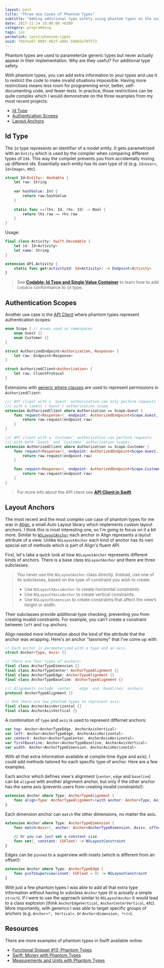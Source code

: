 ```yaml
---
layout: post
title: "Three Use Cases of Phantom Types"
subtitle: "Adding additional type safety using phantom types on the examples"
date: 2017-11-24 18:00:00 +0300
category: programming
tags: ios
permalink: /post/phantom-types
uuid: f6bfea67-880f-462f-a08c-5b065a70f573
---
```


Phantom types are used to parameterize generic types but never actually appear in their implementation. Why are they useful? For additional type safety.

With phantom types, you can add extra information to your types and use it to restrict the code to make invalid situations impossible. Having more restrictions means less room for programming error, better, self-documenting code, and fewer tests. In practice, those restrictions can be quite complex which I would demonstrate on the three examples from my most recent projects:

- [Id Type](#id-type)
- [Authentication Scopes](#authentication-scopes)
- [Layout Anchors](#layout-anchors)


## Id Type

The `Id` type represents an identifier of a model entity. It gets parametrized with an `Entity` which is used by the compiler when comparing different types of `Id`s. This way the compiler prevents you from accidentally mixing up different ids. Essentially each entity has its own type of id (e.g. `Id<User>`, `Id<Image>`, etc).

```swift
struct Id<Entity>: Hashable {
    let raw: String
        
    var hashValue: Int {
        return raw.hashValue
    }
    
    static func ==(lhs: Id, rhs: Id) -> Bool {
        return lhs.raw == rhs.raw
    }
}
```

Usage:

```swift
final class Activity: Swift.Decodable {
    let id: Id<Activity>
    let name: String
}

extension API.Activity {
    static func get(activityId: Id<Activity>) -> Endpoint<Activity>
}

```

> See [**Codable: Id Type and Single Value Container**](https://kean.github.io/post/codable-tips-and-tricks#2-id-type-and-a-single-value-container) to learn how to add `Codable` conformance to `Id` type.

## Authentication Scopes

Another use case is the <a href="{{ site.url }}/post/api-client">API Client</a> where phantom types represent authentication scopes:

```swift
enum Scope { // enums used as namespaces
    enum Guest {}
    enum Customer {}
}

struct AuthorizedEndpoint<Authorization, Response> {
    let raw: Endpoint<Response>
}

struct AuthorizedClient<Authorization> {
    let raw: ClientProtocol
}
```

Extensions with [generic where clauses](https://developer.apple.com/library/content/documentation/Swift/Conceptual/Swift_Programming_Language/Generics.html#//apple_ref/doc/uid/TP40014097-CH26-ID553) are used to represent permissions in `AuthorizedClient`:

```swift
/// API client with a `Guest` authorization can only perform requests
/// with a lowest (`Guest`) authorization scope.
extension AuthorizedClient where Authorization == Scope.Guest {
    func request<Response>(_ endpoint: AuthorizedEndpoint<Scope.Guest, Response>) -> Single<Response> {
        return raw.request(endpoint.raw)
    }
}

/// API client with a `Customer` authorization can perform requests
/// with both `Guest` and `Customer` authorization scopes.
extension AuthorizedClient where Authorization == Scope.Customer {
    func request<Response>(_ endpoint: AuthorizedEndpoint<Scope.Guest, Response>) -> Single<Response> {
        return raw.request(endpoint.raw)
    }

    func request<Response>(_ endpoint: AuthorizedEndpoint<Scope.Customer, Response>) -> Single<Response> {
        return raw.request(endpoint.raw)
    }
}
```

> For more info about the API client see <a href="{{ site.url }}/post/api-client">**API Client in Swift**</a>.


## Layout Anchors

The most recent and the most complex use case of phantom types for me was in [Align](https://github.com/kean/Align), a small Auto Layout library which implements custom layout anchors. I think this is most interesting one, so I'm going to focus on it a bit more. Similar to [`NSLayoutAnchor`](https://developer.apple.com/documentation/uikit/nslayoutanchor) each anchor in Align represents a layout attribute of a view. Unlike `NSLayoutAnchor` each kind of anchor has its own special set of methods which is part of Align's fluent API.

First, let's take a quick look at how `NSLayoutAnchor` represents different kinds of anchors. There is a base class `NSLayoutAnchor` and there are three subclasses:

> You never use the `NSLayoutAnchor` class directly. Instead, use one of its subclasses, based on the type of constraint you wish to create.
> - Use `NSLayoutXAxisAnchor` to create horizontal constraints.
> - Use `NSLayoutYAxisAnchor` to create vertical constraints.
> - Use `NSLayoutDimension` to create constraints that affect the view’s height or width.

Their subclasses provide additional type checking, preventing you from creating invalid constraints. For example, you can't create a constraint between `left` and `top` anchors.

Align needed more information about the kind of the attribute that the anchor was wrapping. Here's an anchor "taxonomy" that I've come up with:

```swift
// Each anchor is parameterized with a type and an axis.
struct Anchor<Type, Axis> {}

// There are four types of anchors:
final class AnchorTypeDimension {}
final class AnchorTypeCenter: AnchorTypeAlignment {}
final class AnchorTypeEdge: AnchorTypeAlignment {}
final class AnchorTypeBaseline: AnchorTypeAlignment {}

/// Alignments include `center`, `edge` and `baselines` anchors.
protocol AnchorTypeAlignment {}

// And there are two phantom types to represent axis:
final class AnchorAxisHorizontal {}
final class AnchorAxisVertical {}
```

A combination of `type` and `axis` is used to represent differnet anchors:

```swift
var top: Anchor<AnchorTypeEdge, AnchorAxisVertical>
var left: Anchor<AnchorTypeEdge, AnchorAxisHorizontal>
var centerX: Anchor<AnchorTypeCenter, AnchorAxisHorizontal>
var firstBaseline: Anchor<AnchorTypeBaseline, AnchorAxisVertical>
var width: Anchor<AnchorTypeDimension, AnchorAxisHorizontal>
```

With all that extra information available at compile time (type and axis), I could add methods tailored for each specific type of anchor. Here are a few examples.

Each anchor which defines view's alignment (`center`, `edge` and `baseline`) can be `aligned` with another alignment anchor, but only if the other anchor has the same axis (prevents users from creating invalid constraints!):

```swift
extension Anchor where Type: AnchorTypeAlignment {
    func align<Type: AnchorTypeAlignment>(with anchor: Anchor<Type, Axis>, offset: CGFloat = 0) -> NSLayoutConstraint
}
```

Each dimension anchor can `match` the other dimensions, no matter the axis.

```swift
extension Anchor where Type: AnchorTypeDimension {
    func match<Axis>(_ anchor: Anchor<AnchorTypeDimension, Axis>, offset: CGFloat = 0) -> NSLayoutConstraint

    // Or you can just set a constant size.
    func set(_ constant: CGFloat) -> NSLayoutConstraint
}
```

Edges can be `pinned` to a superview with insets (which is different from an offset!):

```swift
extension Anchor where Type: AnchorTypeEdge {
    func pinToSuperview(inset: CGFloat = 0) -> NSLayoutConstraint
}
```

With just a few phantom types I was able to add all that extra type information without having to subclass `Anchor` type (it is actually a simple `struct`). If I were to use the approach similar to `NSLayoutAnchor` it would lead to a class explosion (think `AnchorEdgeVertical`, `AnchorCenterVertical`, etc). More importantly, with generics I was able to target specific groups of anchors (e.g. `Anchor<*, Vertical>`, or `Anchor<Dimension, *>)>`).

## Resources

There are more examples of phantom types in Swift available online:

- [Functional Snippet #13: Phantom Types](https://www.objc.io/blog/2014/12/29/functional-snippet-13-phantom-types/)
- [Swift: Money with Phantom Types](https://www.natashatherobot.com/swift-money-phantom-types/)
- [Measurements and Units with Phantom Types](https://oleb.net/blog/2016/08/measurements-and-units-with-phantom-types/)
